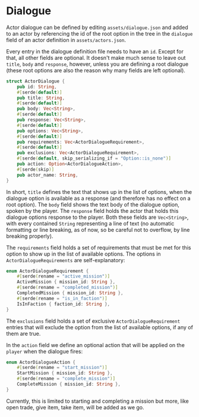 # Dialogue

Actor dialogue can be defined by editing `assets/dialogue.json` and added to an actor by referencing the id of the root option in the tree in the `dialogue` field of an actor definition in `assets/actors.json`.

Every entry in the dialogue definition file needs to have an `id`. Except for that, all other fields are optional. It doesn't make much sense to leave out `title`, `body` and `response`, however, unless you are defining a root dialogue (these root options are also the reason why many fields are left optional).

```rust
struct ActorDialogue {
    pub id: String,
    #[serde(default)]
    pub title: String,
    #[serde(default)]
    pub body: Vec<String>,
    #[serde(default)]
    pub response: Vec<String>,
    #[serde(default)]
    pub options: Vec<String>,
    #[serde(default)]
    pub requirements: Vec<ActorDialogueRequirement>,
    #[serde(default)]
    pub exclusions: Vec<ActorDialogueRequirement>,
    #[serde(default, skip_serializing_if = "Option::is_none")]
    pub action: Option<ActorDialogueAction>,
    #[serde(skip)]
    pub actor_name: String,
}
```

In short, `title` defines the text that shows up in the list of options, when the dialogue option is available as a response (and therefore has no effect on a root option).
The `body` field shows the text body of the dialogue option, spoken by the player. The `response` field holds the actor that holds this dialogue options response to the player.
Both these fields are `Vec<String>`, with every contained `String` representing a line of text (no automatic formatting or line breaking, as of now, so be careful not to overflow, by line breaking properly).

The `requirements` field holds a set of requirements that must be met for this option to show up in the list of available options. The options in `ActorDialogueRequirements` are self-explanatory:

```rust
enum ActorDialogueRequirement {
    #[serde(rename = "active_mission")]
    ActiveMission { mission_id: String },
    #[serde(rename = "completed_mission")]
    CompletedMission { mission_id: String },
    #[serde(rename = "is_in_faction")]
    IsInFaction { faction_id: String },
}
```

The `exclusions` field holds a set of exclusive `ActorDialogueRequirement` entries that will exclude the option from the list of available options, if any of them are true.

In the `action` field we define an optional action that will be applied on the `player` when the dialogue fires:

```rust
enum ActorDialogueAction {
    #[serde(rename = "start_mission")]
    StartMission { mission_id: String },
    #[serde(rename = "complete_mission")]
    CompleteMission { mission_id: String },
}
```

Currently, this is limited to starting and completing a mission but more, like open trade, give item, take item, will be added as we go.
